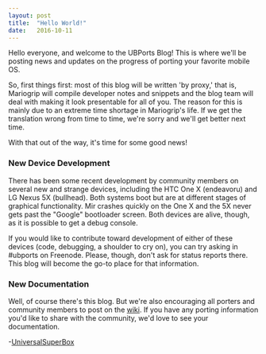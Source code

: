 ```yaml
---
layout: post
title:  "Hello World!"
date:   2016-10-11
---
```


Hello everyone, and welcome to the UBPorts Blog! This is where we'll be posting news and updates on the progress of porting your favorite mobile OS.

So, first things first: most of this blog will be written 'by proxy,' that is, Mariogrip will compile developer notes and snippets and the blog team will deal with making it look presentable for all of you. The reason for this is mainly due to an extreme time shortage in Mariogrip's life. If we get the translation wrong from time to time, we're sorry and we'll get better next time.

With that out of the way, it's time for some good news!

### New Device Development

There has been some recent development by community members on several new and strange devices, including the HTC One X (endeavoru) and LG Nexus 5X (bullhead). Both systems boot but are at different stages of graphical functionality. Mir crashes quickly on the One X and the 5X never gets past the "Google" bootloader screen. Both devices are alive, though, as it is possible to get a debug console.

If you would like to contribute toward development of either of these devices (code, debugging, a shoulder to cry on), you can try asking in #ubports on Freenode. Please, though, don't ask for status reports there. This blog will become the go-to place for that information.

### New Documentation
Well, of course there's this blog. But we're also encouraging all porters and community members to post on the [wiki](wiki.ubports.com). If you have any porting information you'd like to share with the community, we'd love to see your documentation.


-[UniversalSuperBox](https://github.com/UniversalSuperBox)
